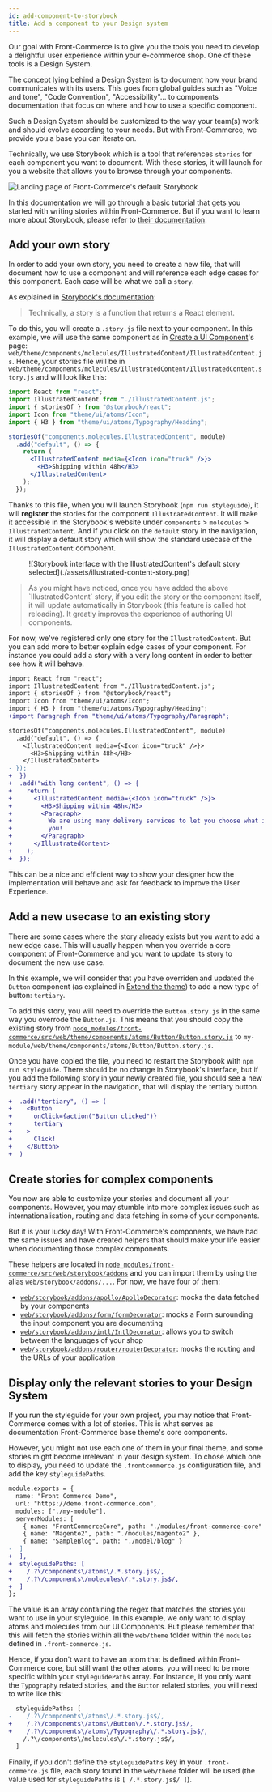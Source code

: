 ```yaml
---
id: add-component-to-storybook
title: Add a component to your Design system
---
```


Our goal with Front-Commerce is to give you the tools you need to develop a
delightful user experience within your e-commerce shop. One of these tools
is a Design System.

The concept lying behind a Design System is to document how your brand
communicates with its users. This goes from global guides such as "Voice and
tone", "Code Convention", "Accessibility"… to components documentation that
focus on where and how to use a specific component.

Such a Design System should be customized to the way your team(s) work and
should evolve according to your needs. But with Front-Commerce, we provide
you a base you can iterate on.

Technically, we use Storybook which is a tool that references `stories` for
each component you want to document. With these stories, it will launch for
you a website that allows you to browse through your components.

![Landing page of Front-Commerce's default Storybook](./assets/storybook.png)

In this documentation we will go through a basic tutorial that gets you
started with writing stories within Front-Commerce. But if you want to learn
more about Storybook, please refer to
[their documentation](https://storybook.js.org/basics/writing-stories/).

<!-- TODO For more detailed information about Front-Commerce specific configurations of Storybook, please refer to TODO -->

## Add your own story

In order to add your own story, you need to create a new file, that will
document how to use a component and will reference each edge cases for this
component. Each case will be what we call a `story`.

As explained in
[Storybook's documentation](https://storybook.js.org/basics/writing-stories/):

<blockquote class="cite">
Technically, a story is a function that returns a React element.
</blockquote>

To do this, you will create a `.story.js` file next to your component. In this
example, we will use the same component as in
[Create a UI Component](create-a-ui-component.html)'s page:
`web/theme/components/molecules/IllustratedContent/IllustratedContent.js`. Hence,
your stories file will be in
`web/theme/components/molecules/IllustratedContent/IllustratedContent.story.js`
and will look like this:

```jsx
import React from "react";
import IllustratedContent from "./IllustratedContent.js";
import { storiesOf } from "@storybook/react";
import Icon from "theme/ui/atoms/Icon";
import { H3 } from "theme/ui/atoms/Typography/Heading";

storiesOf("components.molecules.IllustratedContent", module)
  .add("default", () => {
    return (
      <IllustratedContent media={<Icon icon="truck" />}>
        <H3>Shipping within 48h</H3>
      </IllustratedContent>
    );
  });
```

Thanks to this file, when you will launch Storybook (`npm run styleguide`), it
will **register** the stories for the component `IllustratedContent`. It will
make it accessible in the Storybook's website under `components` > `molecules`
\> `IllustratedContent`. And if you click on the `default` story in the
navigation, it will display a default story which will show the standard usecase
of the `IllustratedContent` component.

<figure>
![Storybook interface with the IllustratedContent's default story selected](./assets/illustrated-content-story.png)
</figure>

<blockquote class="note">
As you might have noticed, once you have added the above `IllustratedContent`
story, if you edit the story or the component itself, it will update
automatically in Storybook (this feature is called hot reloading). It greatly improves the experience of authoring UI components.
</blockquote>

For now, we've registered only one story for the `IllustratedContent`. But you can
add more to better explain edge cases of your component. For instance you could
add a story with a very long content in order to better see how it will behave.

```diff
import React from "react";
import IllustratedContent from "./IllustratedContent.js";
import { storiesOf } from "@storybook/react";
import Icon from "theme/ui/atoms/Icon";
import { H3 } from "theme/ui/atoms/Typography/Heading";
+import Paragraph from "theme/ui/atoms/Typography/Paragraph";

storiesOf("components.molecules.IllustratedContent", module)
  .add("default", () => {
    <IllustratedContent media={<Icon icon="truck" />}>
      <H3>Shipping within 48h</H3>
    </IllustratedContent>
- });
+  })
+  .add("with long content", () => {
+    return (
+      <IllustratedContent media={<Icon icon="truck" />}>
+        <H3>Shipping within 48h</H3>
+        <Paragraph>
+          We are using many delivery services to let you choose what is best for
+          you!
+        </Paragraph>
+      </IllustratedContent>
+    );
+  });
```

This can be a nice and efficient way to show your designer how the
implementation will behave and ask for feedback to improve the User Experience.

## Add a new usecase to an existing story

There are some cases where the story already exists but you want to add a new
edge case. This will usually happen when you override a core component of
Front-Commerce and you want to update its story to document the new use case.

In this example, we will consider that you have overriden and updated the
`Button` component (as explained in [Extend the theme](extend-the-theme.html)) to
add a new type of button: `tertiary`.

To add this story, you will need to override the `Button.story.js` in the same
way you overrode the `Button.js`. This means that you should copy the existing
story from
[`node_modules/front-commerce/src/web/theme/components/atoms/Button/Button.story.js`](https://gitlab.com/front-commerce/front-commerce/blob/master/src/web/theme/components/atoms/Button/Button.story.js)
to `my-module/web/theme/components/atoms/Button/Button.story.js`.

Once you have copied the file, you need to restart the Storybook with
`npm run styleguide`. There should be no change in Storybook's interface, but if
you add the following story in your newly created file, you should see a new
`tertiary` story appear in the navigation, that will display the tertiary button.

```diff
+  .add("tertiary", () => (
+    <Button
+      onClick={action("Button clicked")}
+      tertiary
+    >
+      Click!
+    </Button>
+  )
```

## Create stories for complex components

You now are able to customize your stories and document all your components.
However, you may stumble into more complex issues such as internationalisation,
routing and data fetching in some of your components.

But it is your lucky day! With Front-Commerce's components, we have had the same
issues and have created helpers that should make your life easier when
documenting those complex components.

These helpers are located in
[`node_modules/front-commerce/src/web/storybook/addons`](https://gitlab.com/front-commerce/front-commerce/tree/master/src/web/storybook/addons) and you can import them by
using the alias `web/storybook/addons/...`. For now, we have four of them:

* [`web/storybook/addons/apollo/ApolloDecorator`](https://gitlab.com/front-commerce/front-commerce/blob/master/src/web/storybook/addons/apollo/ApolloDecorator.js): mocks the data fetched by your
components
* [`web/storybook/addons/form/formDecorator`](https://gitlab.com/front-commerce/front-commerce/blob/master/src/web/storybook/addons/form/formDecorator.js): mocks a Form surounding the input
component you are documenting
* [`web/storybook/addons/intl/IntlDecorator`](https://gitlab.com/front-commerce/front-commerce/blob/master/src/web/storybook/addons/intl/IntlDecorator.js): allows you to switch between the
languages of your shop
* [`web/storybook/addons/router/routerDecorator`](https://gitlab.com/front-commerce/front-commerce/blob/master/src/web/storybook/addons/router/routerDecorator.js): mocks the routing and the URLs of
your application

<!-- TODO document usage of each of these helpers -->

## Display only the relevant stories to your Design System

If you run the styleguide for your own project, you may notice that
Front-Commerce comes with a lot of stories. This is what serves as
documentation Front-Commerce base theme's core components.

However, you might not use each one of them in your final theme, and some
stories might become irrelevant in your design system. To chose which one to
display, you need to update the `.frontcommerce.js` configuration file, and
add the key `styleguidePaths`.

```diff
module.exports = {
  name: "Front Commerce Demo",
  url: "https://demo.front-commerce.com",
  modules: ["./my-module"],
  serverModules: [
    { name: "FrontCommerceCore", path: "./modules/front-commerce-core" },
    { name: "Magento2", path: "./modules/magento2" },
    { name: "SampleBlog", path: "./model/blog" }
-  ]
+  ],
+  styleguidePaths: [
+    /.?\/components\/atoms\/.*.story.js$/,
+    /.?\/components\/molecules\/.*.story.js$/,
+  ]
};
```

The value is an array containing the regex that matches the stories you want
to use in your styleguide. In this example, we only want to display atoms and
molecules from our UI Components. But please remember that this will fetch
the stories within all the `web/theme` folder within the `modules` defined in
`.front-commerce.js`.

Hence, if you don't want to have an atom that is defined within
Front-Commerce core, but still want the other atoms, you will need to be more
specific within your `styleguidePaths` array. For instance, if you only want
the `Typography` related stories, and the `Button` related stories, you will
need to write like this:

```diff
  styleguidePaths: [
-    /.?\/components\/atoms\/.*.story.js$/,
+    /.?\/components\/atoms\/Button\/.*.story.js$/,
+    /.?\/components\/atoms\/Typography\/.*.story.js$/,
    /.?\/components\/molecules\/.*.story.js$/,
  ]
```

Finally, if you don't define the `styleguidePaths` key in your
`.front-commerce.js` file, each story found in the `web/theme` folder will be
used (the value used for `styleguidePaths` is `[ /.*.story.js$/ ]`).

